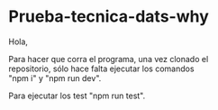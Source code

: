 # Prueba-tecnica-dats-why

Hola,

Para hacer que corra el programa, una vez clonado el <br/>
repositorio, sólo hace falta ejecutar los comandos <br/>
"npm i" y "npm run dev".

Para ejecutar los test "npm run test".
